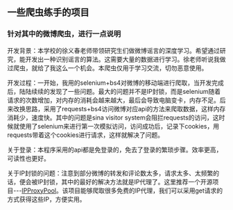 ## 一些爬虫练手的项目

### 针对其中的微博爬虫，进行一点说明

开发背景：本学校的徐义春老师带领研究生们做微博谣言的深度学习。希望通过研究，能开发出一种识别谣言的算法。这需要大量的数据进行学习。徐老师听说我做过爬虫，就给了我这么一个机会。本爬虫仅用于学习交流，切勿恶意使用。

开发过程：一开始，我用的selenium+bs4对微博的移动端进行爬取，当开发完成后，陆陆续续的发现了一些问题。最大的问题并不是IP封锁，而是selenium随着请求的次数增加，对内存的消耗会越来越大，最后会导致电脑变卡，内存不足。后来改换思路，采用了requests+bs4访问微博对应api的方法来爬取数据，这样内存消耗少，速度快。其中的问题是sina visitor system会阻拦requests的访问，这时候就使用了selenium来进行第一次模拟访问，访问成功后，记录下cookies，用requests带着这个cookies进行请求，这样就解决了问题。

关于登录：本程序采用的api都是免登录的，免去了登录的繁琐步骤。效率更高，可读性也更好。

关于IP封锁的问题：注意到部分微博的转发和评论数太多，请求太多、太频繁的话，便会被IP封锁，其中的最好的解决方法就是IP代理了。这里推荐一个开源项目---[IPProxyPool](https://github.com/qiyeboy/IPProxyPool)。该项目能够爬取很多免费的IP代理，我们可以采用get请求的方式获得这些IP，方便实用。